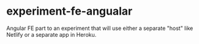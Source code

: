 # experiment-fe-angualar
Angular FE part to an experiment that will use either a separate "host" like Netlify or a separate app in Heroku.
